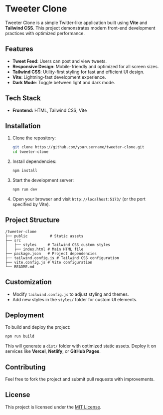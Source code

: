 # Tweeter Clone

Tweeter Clone is a simple Twitter-like application built using **Vite** and **Tailwind CSS**. This project demonstrates modern front-end development practices with optimized performance.

## Features

- **Tweet Feed**: Users can post and view tweets.
- **Responsive Design**: Mobile-friendly and optimized for all screen sizes.
- **Tailwind CSS**: Utility-first styling for fast and efficient UI design.
- **Vite**: Lightning-fast development experience.
- **Dark Mode**: Toggle between light and dark mode.

## Tech Stack

- **Frontend:** HTML, Tailwind CSS, Vite

## Installation

1. Clone the repository:
   ```sh
   git clone https://github.com/yourusername/tweeter-clone.git
   cd tweeter-clone
   ```
2. Install dependencies:
   ```sh
   npm install
   ```
3. Start the development server:
   ```sh
   npm run dev
   ```
4. Open your browser and visit `http://localhost:5173/` (or the port specified by Vite).

## Project Structure
```
/tweeter-clone
├── public          # Static assets
├── src
│   ├── styles     # Tailwind CSS custom styles
│   ├── index.html # Main HTML file
├── package.json   # Project dependencies
├── tailwind.config.js # Tailwind CSS configuration
├── vite.config.js # Vite configuration
└── README.md
```

## Customization

- Modify `tailwind.config.js` to adjust styling and themes.
- Add new styles in the `styles/` folder for custom UI elements.

## Deployment

To build and deploy the project:
```sh
npm run build
```
This will generate a `dist/` folder with optimized static assets. Deploy it on services like **Vercel**, **Netlify**, or **GitHub Pages**.

## Contributing

Feel free to fork the project and submit pull requests with improvements.

## License

This project is licensed under the [MIT License](LICENSE).


